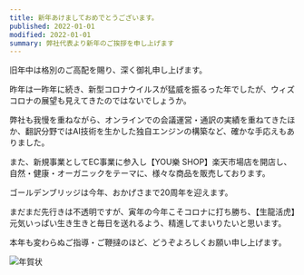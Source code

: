```yaml
---
title: 新年あけましておめでとうございます。 
published: 2022-01-01
modified: 2022-01-01
summary: 弊社代表より新年のご挨拶を申し上げます
---
```


旧年中は格別のご高配を賜り、深く御礼申し上げます。

昨年は一昨年に続き、新型コロナウイルスが猛威を振るった年でしたが、ウィズコロナの展望も見えてきたのではないでしょうか。

弊社も我慢を重ねながら、オンラインでの会議運営・通訳の実績を重ねてきたほか、翻訳分野ではAI技術を生かした独自エンジンの構築など、確かな手応えもありました。

また、新規事業としてEC事業に参入し【YOU樂 SHOP】楽天市場店を開店し、自然・健康・オーガニックをテーマに、様々な商品を販売しております。

ゴールデンブリッジは今年、おかげさまで20周年を迎えます。

まだまだ先行きは不透明ですが、寅年の今年こそコロナに打ち勝ち、【生龍活虎】元気いっぱい生き生きと毎日を送れるよう、精進してまいりたいと思います。

本年も変わらぬご指導・ご鞭撻のほど、どうぞよろしくお願い申し上げます。

![年賀状](/pict/posts/2022/0101.png)

